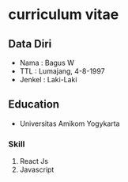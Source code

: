 # curriculum vitae

## Data Diri
- Nama    : Bagus W
- TTL     : Lumajang, 4-8-1997
- Jenkel  : Laki-Laki

## Education
* Universitas Amikom Yogykarta

### Skill
1. React Js
2. Javascript